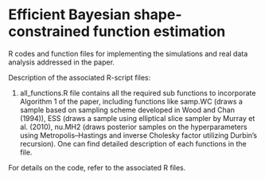 # Efficient Bayesian shape-constrained function estimation

R codes and function files for implementing the simulations and real data analysis addressed in the paper.

Description of the associated R-script files:

1. all_functions.R file contains all the required sub functions to incorporate Algorithm 1 of the paper, including functions like samp.WC    (draws a sample based on sampling scheme developed in Wood and Chan (1994)), ESS (draws a sample using elliptical slice sampler by        Murray et al. (2010), nu.MH2 (draws posterior samples on the hyperparameters using Metropolis–Hastings and inverse Cholesky factor        utilizing Durbin’s recursion). One can find detailed description of each functions in the file.

For details on the code, refer to the associated R files.
